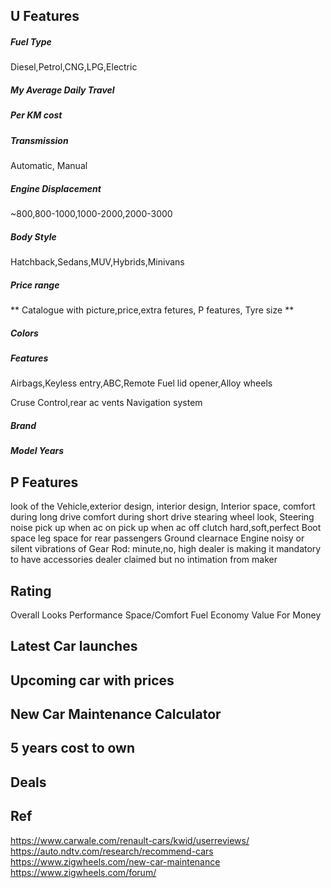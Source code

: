 ## U Features
##### Fuel Type
Diesel,Petrol,CNG,LPG,Electric

##### My Average Daily Travel

##### Per KM cost

##### Transmission
Automatic, Manual

##### Engine Displacement
~800,800-1000,1000-2000,2000-3000

##### Body Style
Hatchback,Sedans,MUV,Hybrids,Minivans

##### Price range

** Catalogue with picture,price,extra fetures, P features, Tyre size **

##### Colors

##### Features
Airbags,Keyless entry,ABC,Remote Fuel lid opener,Alloy wheels

Cruse Control,rear ac vents
Navigation system

##### Brand

##### Model Years

## P Features
look of the Vehicle,exterior design, interior design,  Interior space,
comfort during long drive
comfort during short drive
stearing wheel look, Steering noise
pick up when ac on
pick up when ac off
clutch hard,soft,perfect
Boot space 
leg space for rear passengers
Ground clearnace
Engine noisy or silent
vibrations of Gear Rod: minute,no, high
dealer is making it mandatory to have accessories
dealer claimed but no intimation from maker

## Rating
Overall
Looks
Performance
Space/Comfort
Fuel Economy
Value For Money

## Latest Car launches

## Upcoming car with prices

## New Car Maintenance Calculator

## 5 years cost to own

## Deals



## Ref
https://www.carwale.com/renault-cars/kwid/userreviews/
https://auto.ndtv.com/research/recommend-cars
https://www.zigwheels.com/new-car-maintenance
https://www.zigwheels.com/forum/

